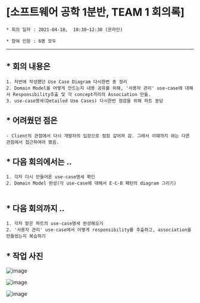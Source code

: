 

# [소프트웨어 공학 1분반,  TEAM 1 회의록]

```
* 회의 일자 : 2021-04-18,  10:30~12:30 (온라인)

* 참여 인원 : 6명 모두
```
---

## * 회의 내용은 

```
1. 저번에 작성했던 Use Case Diagram 다시한번 총 정리 
2. Domain Model을 어떻게 만드는지 내용 공유를 위해, '사용자 관리' use-case에 대해서 Responsibility추출 및 각 concept끼리의 Association 만듦.
3. use-case명세(Detailed Use Cases) 다시한번 점검을 위해 파트 분담

```

## * 어려웠던 점은

```
- Client의 관점에서 다시 개발자의 입장으로 점점 깊어져 감. 그래서 이때까지 와는 다른 관점에서 접근하여야 했음.
```


## * 다음 회의에서는 ..
```
1. 각자 다시 만들어온 use-case명세 확인
2. Domain Model 완성(각 use-case에 대해서 E-C-B 패턴의 diagram 그리기)


```



## * 다음 회의까지 ..



```
1. 각자 맡은 파트의 use-case명세 완성해오기
2. '사용자 관리' use-case에서 어떻게 responsibility를 추출하고, association을 만들었는지 복습하기
```


## * 작업 사진 

![image](https://user-images.githubusercontent.com/33649857/115147515-42baa980-a096-11eb-8742-4c93a309f487.png)

![image](https://user-images.githubusercontent.com/33649857/115147517-44846d00-a096-11eb-8a95-122ca9265c76.png)

![image](https://user-images.githubusercontent.com/33649857/115147519-464e3080-a096-11eb-816a-51b59feed72f.png)



